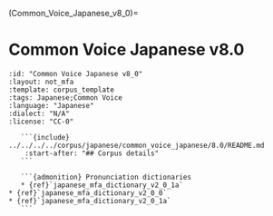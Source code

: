 
(Common_Voice_Japanese_v8_0)=
# Common Voice Japanese v8.0

``````{corpus} Common Voice Japanese v8.0
:id: "Common Voice Japanese v8_0"
:layout: not_mfa
:template: corpus_template
:tags: Japanese;Common Voice
:language: "Japanese"
:dialect: "N/A"
:license: "CC-0"

   ```{include} ../../../../corpus/japanese/common_voice_japanese/8.0/README.md
    :start-after: "## Corpus details"
   ```

   ```{admonition} Pronunciation dictionaries
   * {ref}`japanese_mfa_dictionary_v2_0_1a`
* {ref}`japanese_mfa_dictionary_v2_0_0`
* {ref}`japanese_mfa_dictionary_v2_0_1a`
   ```
``````
